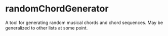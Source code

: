 # randomChordGenerator
A tool for generating random musical chords and chord sequences. May be generalized to other lists at some point.
